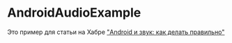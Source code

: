 # AndroidAudioExample

Это пример для статьи на Хабре ["Android и звук: как делать правильно"](https://habrahabr.ru/post/339416/)
